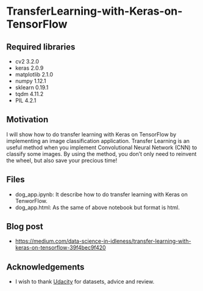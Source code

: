 # TransferLearning-with-Keras-on-TensorFlow

## Required libraries

- cv2 3.2.0
- keras 2.0.9
- matplotlib 2.1.0
- numpy 1.12.1
- sklearn 0.19.1
- tqdm 4.11.2
- PIL 4.2.1

## Motivation

I will show how to do transfer learning with Keras on TensorFlow by implementing an image classification application. Transfer Learning is an useful method when you implement Convolutional Neural Network (CNN) to classify some images. By using the method, you don’t only need to reinvent the wheel, but also save your precious time!

## Files

- dog_app.ipynb: It describe how to do transfer learning with Keras on TenworFlow.
- dog_app.html: As the same of above notebook but format is html.

## Blog post

- https://medium.com/data-science-in-idleness/transfer-learning-with-keras-on-tensorflow-39f4bec9f420

## Acknowledgements

- I wish to thank [Udacity](https://www.udacity.com/) for datasets, advice and review.
